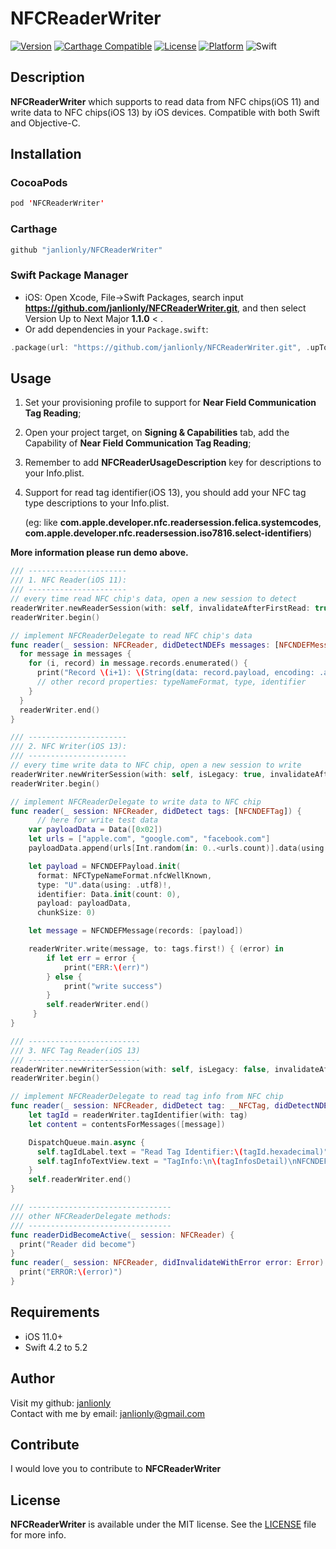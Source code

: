# NFCReaderWriter
[![Version](https://img.shields.io/cocoapods/v/NFCReaderWriter.svg?style=flat)](https://cocoapods.org/pods/NFCReaderWriter)
[![Carthage Compatible](https://img.shields.io/badge/Carthage-compatible-4BC51D.svg?style=flat)](https://github.com/Carthage/Carthage)
[![License](https://img.shields.io/cocoapods/l/NFCReaderWriter.svg?style=flat)](https://github.com/janlionly/NFCReaderWriter/blob/master/LICENSE)
[![Platform](https://img.shields.io/cocoapods/p/NFCReaderWriter.svg?style=flat)](https://github.com/janlionly/NFCReaderWriter)
![Swift](https://img.shields.io/badge/%20in-swift%204.2-orange.svg)

## Description
**NFCReaderWriter** which supports to read data from NFC chips(iOS 11) and write data to NFC chips(iOS 13) by iOS devices. Compatible with both Swift and Objective-C.

## Installation
### CocoaPods
```swift
pod 'NFCReaderWriter'
```

### Carthage
```swift
github "janlionly/NFCReaderWriter"
```

### Swift Package Manager
- iOS: Open Xcode, File->Swift Packages, search input **https://github.com/janlionly/NFCReaderWriter.git**, and then select Version Up to Next Major **1.1.0** < .
- Or add dependencies in your `Package.swift`:
```swift
.package(url: "https://github.com/janlionly/NFCReaderWriter.git", .upToNextMajor(from: "1.1.0")),
```

## Usage
1. Set your provisioning profile to support for **Near Field Communication Tag Reading**;

2. Open your project target, on **Signing & Capabilities** tab, add the Capability of **Near Field Communication Tag Reading**;

3. Remember to add **NFCReaderUsageDescription** key for descriptions to your Info.plist.

4. Support for read tag identifier(iOS 13), you should add your NFC tag type descriptions to your Info.plist. 

   (eg: like **com.apple.developer.nfc.readersession.felica.systemcodes**, **com.apple.developer.nfc.readersession.iso7816.select-identifiers**)

**More information please run demo above.**

```swift
/// ----------------------
/// 1. NFC Reader(iOS 11):
/// ----------------------
// every time read NFC chip's data, open a new session to detect
readerWriter.newReaderSession(with: self, invalidateAfterFirstRead: true, alertMessage: "Nearby NFC Card for read")
readerWriter.begin()

// implement NFCReaderDelegate to read NFC chip's data
func reader(_ session: NFCReader, didDetectNDEFs messages: [NFCNDEFMessage]) {
  for message in messages {
    for (i, record) in message.records.enumerated() {
      print("Record \(i+1): \(String(data: record.payload, encoding: .ascii))")
      // other record properties: typeNameFormat, type, identifier
    }
  }
  readerWriter.end()
}

/// ----------------------
/// 2. NFC Writer(iOS 13):
/// ----------------------
// every time write data to NFC chip, open a new session to write
readerWriter.newWriterSession(with: self, isLegacy: true, invalidateAfterFirstRead: true, alertMessage: "Nearby NFC Card for write")
readerWriter.begin()

// implement NFCReaderDelegate to write data to NFC chip
func reader(_ session: NFCReader, didDetect tags: [NFCNDEFTag]) {
	  // here for write test data
    var payloadData = Data([0x02])
    let urls = ["apple.com", "google.com", "facebook.com"]
    payloadData.append(urls[Int.random(in: 0..<urls.count)].data(using: .utf8)!)

    let payload = NFCNDEFPayload.init(
      format: NFCTypeNameFormat.nfcWellKnown,
      type: "U".data(using: .utf8)!,
      identifier: Data.init(count: 0),
      payload: payloadData,
      chunkSize: 0)

    let message = NFCNDEFMessage(records: [payload])

    readerWriter.write(message, to: tags.first!) { (error) in
        if let err = error {
            print("ERR:\(err)")
        } else {
            print("write success")
        }
        self.readerWriter.end()
     }
}

/// -------------------------
/// 3. NFC Tag Reader(iOS 13)
/// -------------------------
readerWriter.newWriterSession(with: self, isLegacy: false, invalidateAfterFirstRead: true, alertMessage: "Nearby NFC card for read tag identifier")
readerWriter.begin()

// implement NFCReaderDelegate to read tag info from NFC chip
func reader(_ session: NFCReader, didDetect tag: __NFCTag, didDetectNDEF message: NFCNDEFMessage) {
    let tagId = readerWriter.tagIdentifier(with: tag)
    let content = contentsForMessages([message])

    DispatchQueue.main.async {
      self.tagIdLabel.text = "Read Tag Identifier:\(tagId.hexadecimal)"
      self.tagInfoTextView.text = "TagInfo:\n\(tagInfosDetail)\nNFCNDEFMessage:\n\(content)"
    }
    self.readerWriter.end()
}

/// --------------------------------
/// other NFCReaderDelegate methods:
/// --------------------------------
func readerDidBecomeActive(_ session: NFCReader) {
  print("Reader did become")
}
func reader(_ session: NFCReader, didInvalidateWithError error: Error) {
  print("ERROR:\(error)")
}
```

## Requirements
- iOS 11.0+
- Swift 4.2 to 5.2

## Author
Visit my github: [janlionly](https://github.com/janlionly)<br>
Contact with me by email: janlionly@gmail.com

## Contribute
I would love you to contribute to **NFCReaderWriter**

## License
**NFCReaderWriter** is available under the MIT license. See the [LICENSE](https://github.com/janlionly/NFCReaderWriter/blob/master/LICENSE) file for more info.

